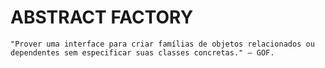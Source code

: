 # ABSTRACT FACTORY
```
"Prover uma interface para criar famílias de objetos relacionados ou 
dependentes sem especificar suas classes concretas." — GOF.
```

